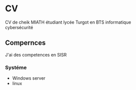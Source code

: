 # CV
CV de cheik MIATH  étudiant lycée Turgot en BTS informatique cybersécurité 
## Compernces
J'ai des competences en SISR
### Systéme 
- Windows server
- linux 
